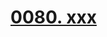 # [0080. xxx](https://github.com/Tdahuyou/react/tree/main/0080.%20xxx)

<!-- region:toc -->

<!-- endregion:toc -->





